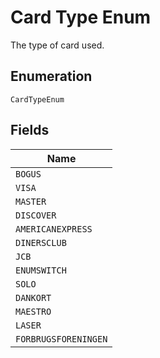 
# Card Type Enum

The type of card used.

## Enumeration

`CardTypeEnum`

## Fields

| Name |
|  --- |
| `BOGUS` |
| `VISA` |
| `MASTER` |
| `DISCOVER` |
| `AMERICANEXPRESS` |
| `DINERSCLUB` |
| `JCB` |
| `ENUMSWITCH` |
| `SOLO` |
| `DANKORT` |
| `MAESTRO` |
| `LASER` |
| `FORBRUGSFORENINGEN` |

